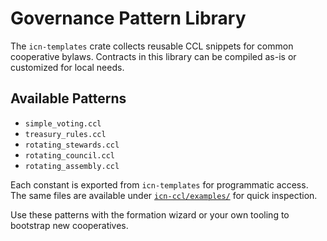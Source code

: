 # Governance Pattern Library

The `icn-templates` crate collects reusable CCL snippets for common cooperative bylaws. Contracts in this library can be compiled as-is or customized for local needs.

## Available Patterns

- `simple_voting.ccl`
- `treasury_rules.ccl`
- `rotating_stewards.ccl`
- `rotating_council.ccl`
- `rotating_assembly.ccl`

Each constant is exported from `icn-templates` for programmatic access. The same files are available under [`icn-ccl/examples/`](../icn-ccl/examples/) for quick inspection.

Use these patterns with the formation wizard or your own tooling to bootstrap new cooperatives.
